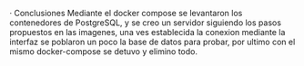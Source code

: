 · Conclusiones
Mediante el docker compose se levantaron los contenedores de PostgreSQL, y se creo un servidor siguiendo los pasos propuestos en las imagenes, una ves establecida la conexion mediante la interfaz se poblaron un poco la base de datos para probar, por ultimo con el mismo docker-compose se detuvo y elimino todo.